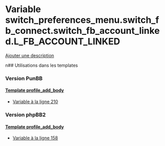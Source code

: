 # Variable switch_preferences_menu.switch_fb_connect.switch_fb_account_linked.L_FB_ACCOUNT_LINKED
[Ajouter une description](https://fa-tvars.appspot.com/switch_preferences_menu.switch_fb_connect.switch_fb_account_linked.L_FB_ACCOUNT_LINKED)

n## Utilisations dans les templates

### Version PunBB

#### [Template profile_add_body](punbb/profile_add_body.md)
* [Variable à la ligne 210](../punbb/profile_add_body.tpl#L210)

### Version phpBB2

#### [Template profile_add_body](subsilver/profile_add_body.md)
* [Variable à la ligne 158](../subsilver/profile_add_body.tpl#L158)